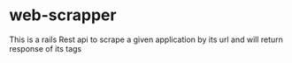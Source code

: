 # web-scrapper
This is a rails Rest api to scrape a given application by its url and will return response of its tags
